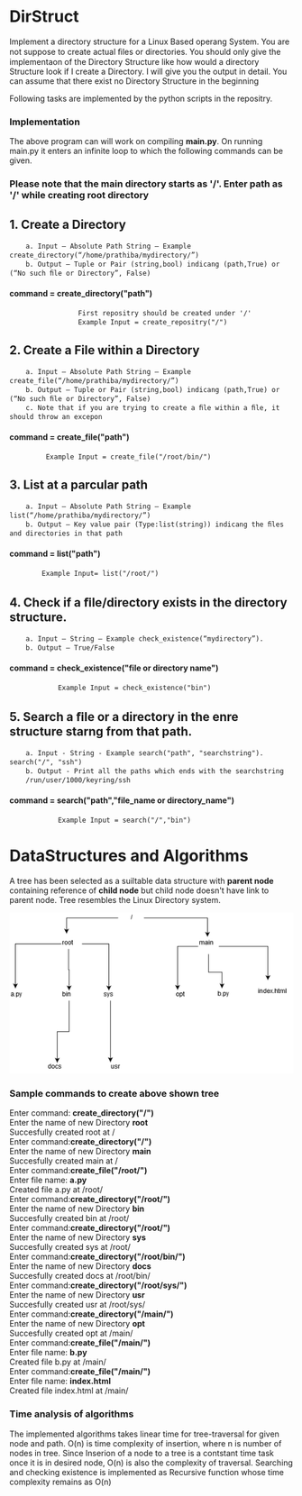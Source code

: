 # DirStruct
 Implement a directory structure for a Linux Based operang System. You are not suppose to create actual ﬁles or directories. You should only give the implementaon of the Directory Structure like how would a directory Structure look if I create a Directory. I will give you the output in detail. You can assume that there exist no Directory Structure in the beginning
 
 Following tasks are implemented by the python scripts in the repositry.
### Implementation
The above program can will work on compiling **main.py**. On running main.py it enters an infinite loop to which the following commands can be given.
 
 ### Please note that the main directory starts as '/'. Enter path as '/' while creating root directory 
 ## 1. Create a Directory 
		a. Input – Absolute Path String – Example create_directory(“/home/prathiba/mydirectory/”)
		b. Output – Tuple or Pair (string,bool) indicang (path,True) or (“No such ﬁle or Directory”, False)
#### command = create_directory("path")
					 First repositry should be created under '/'
					 Example Input = create_repositry("/")
## 2. Create a File within a Directory 
		a. Input – Absolute Path String – Example create_file(“/home/prathiba/mydirectory/”) 
		b. Output – Tuple or Pair (string,bool) indicang (path,True) or (“No such ﬁle or Directory”, False)
		c. Note that if you are trying to create a ﬁle within a ﬁle, it should throw an excepon 
#### command = create_file("path")
			 Example Input = create_file("/root/bin/")
			
## 3. List at a parcular path
		a. Input – Absolute Path String – Example list(“/home/prathiba/mydirectory/”)
		b. Output – Key value pair (Type:list(string)) indicang the ﬁles and directories in that path
#### command = list("path")
			Example Input= list("/root/")
			
## 4. Check if a ﬁle/directory exists in the directory structure. 
		a. Input – String – Example check_existence(“mydirectory”).
		b. Output – True/False 
#### command = check_existence("file or directory name")
				Example Input = check_existence("bin")
## 5. Search a ﬁle or a directory in the enre structure starng from that path.
		a. Input - String - Example search("path", "searchstring"). search("/", "ssh")
		b. Output - Print all the paths which ends with the searchstring
		/run/user/1000/keyring/ssh
#### command = search("path","file_name or directory_name")
				Example Input = search("/","bin")

# DataStructures and Algorithms
A tree has been selected as a suiltable data structure with **parent node** containing reference of **child node** but child node doesn't have link to parent node.
Tree resembles the Linux Directory system.

![image](tree.png)

 ### Sample commands to create above shown tree
 Enter command: **create_directory("/")**  <br/>
Enter the name of new Directory **root** <br/>
Succesfully created  root  at / <br/>
Enter command:**create_directory("/")** <br/>
Enter the name of new Directory **main** <br/>
Succesfully created  main  at / <br/>
Enter command:**create_file("/root/")** <br/>
Enter file name: **a.py** <br/>
Created file  a.py  at  /root/ <br/>
Enter command:**create_directory("/root/")** <br/>
Enter the name of new Directory **bin** <br/>
Succesfully created  bin  at  /root/ <br/>
Enter command:**create_directory("/root/")** <br/>
Enter the name of new Directory **sys** <br/>
Succesfully created  sys  at  /root/ <br/>
Enter command:**create_directory("/root/bin/")** <br/>
Enter the name of new Directory **docs** <br/>
Succesfully created  docs  at  /root/bin/ <br/>
Enter command:**create_directory("/root/sys/")** <br/>
Enter the name of new Directory **usr** <br/>
Succesfully created  usr  at  /root/sys/ <br/>
Enter command:**create_directory("/main/")** <br/>
Enter the name of new Directory **opt** <br/>
Succesfully created  opt  at  /main/ <br/>
Enter command:**create_file("/main/")** <br/>
Enter file name: **b.py** <br/>
Created file  b.py  at  /main/ <br/>
Enter command:**create_file("/main/")** <br/>
Enter file name: **index.html** <br/>
Created file  index.html  at  /main/ <br/>
 
### Time analysis of algorithms
The implemented algorithms takes linear time for tree-traversal for given node and path. O(n) is time complexity of insertion, where n is number of nodes in tree.
Since Inserion of a node to a tree is a contstant time task once it is in desired node, O(n) is also the complexity of traversal.
Searching and checking existence is implemented as Recursive function whose time complexity remains as O(n)
